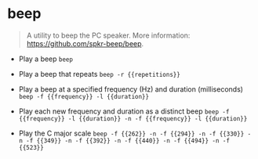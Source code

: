 # beep
> A utility to beep the PC speaker.
> More information: <https://github.com/spkr-beep/beep>.

- Play a beep
`beep`

- Play a beep that repeats
`beep -r {{repetitions}}`

- Play a beep at a specified frequency (Hz) and duration (milliseconds)
`beep -f {{frequency}} -l {{duration}}`

- Play each new frequency and duration as a distinct beep
`beep -f {{frequency}} -l {{duration}} -n -f {{frequency}} -l {{duration}}`

- Play the C major scale
`beep -f {{262}} -n -f {{294}} -n -f {{330}} -n -f {{349}} -n -f {{392}} -n -f {{440}} -n -f {{494}} -n -f {{523}}`
